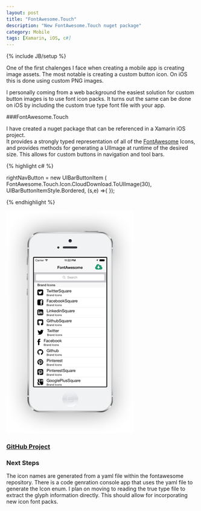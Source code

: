 ```yaml
---
layout: post
title: "FontAwesome.Touch"
description: "New FontAwesome.Touch nuget package"
category: Mobile
tags: [Xamarin, iOS, c#]
---
```

{% include JB/setup %}

One of the first chalenges I face when creating a mobile app is creating image assets.
  The most notable is creating a custom button icon.
  On iOS this is done using custom PNG images.

  I personally coming from a web background the easiest solution for custom button images is to use font icon packs.
  It turns out the same can be done on iOS by including the custom true type font file with your app.

###FontAwesome.Touch

I have created a nuget package that can be referenced in a Xamarin iOS project.  
  It provides a strongly typed representation of all of the [FontAwesome](http://fontawesome.io/icons/) Icons, and provides methods for generating a UIImage at runtime of the desired size.
  This allows for custom buttons in navigation and tool bars.

{% highlight c# %}

rightNavButton = new UIBarButtonItem (
  FontAwesome.Touch.Icon.CloudDownload.ToUIImage(30),
  UIBarButtonItemStyle.Bordered, (s,e) =>{
});

{% endhighlight %}

![See Here](https://raw.githubusercontent.com/mhail/FontAwesome.Touch/master/Art/sample-app.png)

### [GitHub Project](https://github.com/mhail/FontAwesome.Touch)

### Next Steps

The icon names are generated from a yaml file within the fontawesome repository.
  There is a code genration console app that uses the yaml file to generate the Icon enum.
  I plan on moving to reading the true type file to extract the glyph information directly.
  This should allow for incorporating new icon font packs.
